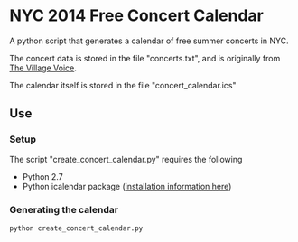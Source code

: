 # NYC 2014 Free Concert Calendar

A python script that generates a calendar of free summer concerts in NYC.

The concert data is stored in the file "concerts.txt", and is originally from [The Village Voice](http://blogs.villagevoice.com/music/2014/05/the_ultimate_list_free_summer_concerts_nyc.php).

The calendar itself is stored in the file "concert_calendar.ics"

## Use

### Setup

The script "create_concert_calendar.py" requires the following

- Python 2.7
- Python icalendar package ([installation information here](http://icalendar.readthedocs.org/en/latest/))

### Generating the calendar

```
python create_concert_calendar.py
```
